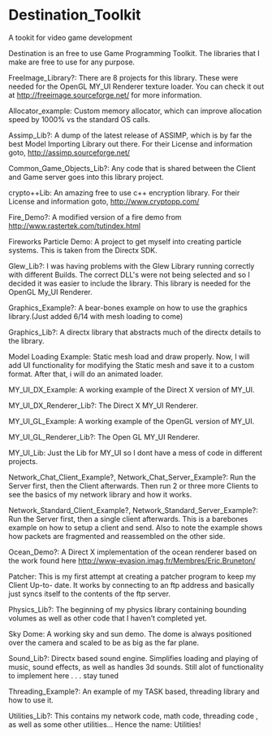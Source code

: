 Destination_Toolkit
===================

A tookit for video game development

Destination is an free to use Game Programming Toolkit. The libraries that I make are free to use for any purpose.

FreeImage_Library?: There are 8 projects for this library. These were needed for the OpenGL MY_UI Renderer texture loader. You can check it out at http://freeimage.sourceforge.net/ for more information.

Allocator_example: Custom memory allocator, which can improve allocation speed by 1000% vs the standard OS calls.

Assimp_Lib?: A dump of the latest release of ASSIMP, which is by far the best Model Importing Library out there. For their License and information goto, http://assimp.sourceforge.net/

Common_Game_Objects_Lib?: Any code that is shared between the Client and Game server goes into this library project.

crypto++Lib: An amazing free to use c++ encryption library. For their License and information goto, http://www.cryptopp.com/

Fire_Demo?: A modified version of a fire demo from http://www.rastertek.com/tutindex.html

Fireworks Particle Demo: A project to get myself into creating particle systems. This is taken from the Directx SDK.

Glew_Lib?: I was having problems with the Glew Library running correctly with different Builds. The correct DLL's were not being selected and so I decided it was easier to include the library. This library is needed for the OpenGL My_UI Renderer.

Graphics_Example?: A bear-bones example on how to use the graphics library.(Just added 6/14 with mesh loading to come)

Graphics_Lib?: A directx library that abstracts much of the directx details to the library.

Model Loading Example: Static mesh load and draw properly. Now, I will add UI functionality for modifying the Static mesh and save it to a custom format. After that, i will do an animated loader.

MY_UI_DX_Example: A working example of the Direct X version of MY_UI.

MY_UI_DX_Renderer_Lib?: The Direct X MY_UI Renderer.

MY_UI_GL_Example: A working example of the OpenGL version of MY_UI.

MY_UI_GL_Renderer_Lib?: The Open GL MY_UI Renderer.

MY_UI_Lib: Just the Lib for MY_UI so I dont have a mess of code in different projects.

Network_Chat_Client_Example?, Network_Chat_Server_Example?: Run the Server first, then the Client afterwards. Then run 2 or three more Clients to see the basics of my network library and how it works.

Network_Standard_Client_Example?, Network_Standard_Server_Example?: Run the Server first, then a single client afterwards. This is a barebones example on how to setup a client and send. Also to note the example shows how packets are fragmented and reassembled on the other side.

Ocean_Demo?: A Direct X implementation of the ocean renderer based on the work found here http://www-evasion.imag.fr/Membres/Eric.Bruneton/

Patcher: This is my first attempt at creating a patcher program to keep my Client Up-to- date. It works by connecting to an ftp address and basically just syncs itself to the contents of the ftp server.

Physics_Lib?: The beginning of my physics library containing bounding volumes as well as other code that I haven’t completed yet.

Sky Dome: A working sky and sun demo. The dome is always positioned over the camera and scaled to be as big as the far plane.

Sound_Lib?: Directx based sound engine. Simplifies loading and playing of music, sound effects, as well as handles 3d sounds. Still alot of functionality to implement here . . . stay tuned

Threading_Example?: An example of my TASK based, threading library and how to use it. 

Utilities_Lib?: This contains my network code, math code, threading code , as well as some other utilities… Hence the name: Utilities! 
